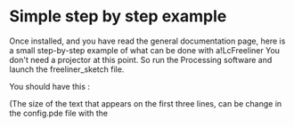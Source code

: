 # Simple step by step example #

Once installed, and you have read the general documentation page, here is a small step-by-step example of what can be done with a!LcFreeliner
You don't need a projector at this point.
So run the Processing software and launch the freeliner_sketch file.

You should have this :


(The size of the text that appears on the first three lines, can be change in the config.pde file with the 
